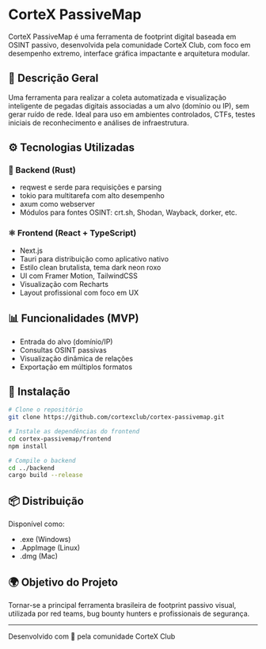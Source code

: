# CorteX PassiveMap

CorteX PassiveMap é uma ferramenta de footprint digital baseada em OSINT passivo, desenvolvida pela comunidade CorteX Club, com foco em desempenho extremo, interface gráfica impactante e arquitetura modular.

## 🔷 Descrição Geral

Uma ferramenta para realizar a coleta automatizada e visualização inteligente de pegadas digitais associadas a um alvo (domínio ou IP), sem gerar ruído de rede. Ideal para uso em ambientes controlados, CTFs, testes iniciais de reconhecimento e análises de infraestrutura.

## ⚙️ Tecnologias Utilizadas

### 🦀 Backend (Rust)
- reqwest e serde para requisições e parsing
- tokio para multitarefa com alto desempenho
- axum como webserver
- Módulos para fontes OSINT: crt.sh, Shodan, Wayback, dorker, etc.

### ⚛️ Frontend (React + TypeScript)
- Next.js
- Tauri para distribuição como aplicativo nativo
- Estilo clean brutalista, tema dark neon roxo
- UI com Framer Motion, TailwindCSS
- Visualização com Recharts
- Layout profissional com foco em UX

## 📊 Funcionalidades (MVP)

- Entrada do alvo (domínio/IP)
- Consultas OSINT passivas
- Visualização dinâmica de relações
- Exportação em múltiplos formatos

## 🚀 Instalação

```bash
# Clone o repositório
git clone https://github.com/cortexclub/cortex-passivemap.git

# Instale as dependências do frontend
cd cortex-passivemap/frontend
npm install

# Compile o backend
cd ../backend
cargo build --release
```

## 📦 Distribuição

Disponível como:
- .exe (Windows)
- .AppImage (Linux)
- .dmg (Mac)

## 🌍 Objetivo do Projeto

Tornar-se a principal ferramenta brasileira de footprint passivo visual, utilizada por red teams, bug bounty hunters e profissionais de segurança.

---

Desenvolvido com 💜 pela comunidade CorteX Club 